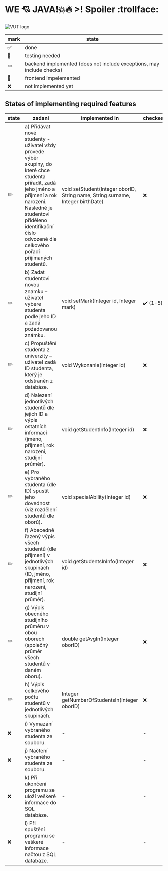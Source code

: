 # WE :cupid: JAVA:exclamation::boom::fire: >! Spoiler :trollface:

![VUT logo](https://vizual.vut.cz/images/o5.png)

| mark  | state |
| ------------- | ------------- |
| :white_check_mark:  | done  |
| :pushpin:  | testing needed  |
| :pencil2:  | backend implemented (does not include exceptions, may include checks)  |
| :newspaper:  | frontend impelemented  |
| :x:  | not implemented yet  |

## States of implementing required features

| state  | zadani | implemented in | checkes | exceptions |
| ------------- | ------------- | ------------- | ------------- | ------------- |
| :pencil2: |  a) Přidávat nové studenty - uživatel vždy provede výběr skupiny, do které chce studenta přiřadit, zadá jeho jméno a příjmení a rok narození. Následně je studentovi přiděleno identifikační číslo odvozené dle celkového pořadí přijímaných studentů. | void setStudent(Integer oborID, String name, String surname, Integer birthDate) | :x: | :x: |
| :pencil2: |  b) Zadat studentovi novou známku – uživatel vybere studenta podle jeho ID a zadá požadovanou známku. | void setMark(Integer id, Integer mark) | :heavy_check_mark: (1-5) | :x: |
| :pencil2: |  c) Propuštění studenta z univerzity – uživatel zadá ID studenta, který je odstraněn z databáze. | void Wykonanie(Integer id) | :x: | :x: |
| :pencil2: |  d) Nalezení jednotlivých studentů dle jejich ID a výpis ostatních informací (jméno, příjmení, rok narození, studijní průměr). | void getStudentInfo(Integer id) |  :x: | :x: |
| :pencil2: |  e) Pro vybraného studenta (dle ID) spustit jeho dovednost (viz rozdělení studentů dle oborů). | void specialAbility(Integer id) | :x: | :x: |
| :pencil2: |  f) Abecedně řazený výpis všech studentů (dle příjmení) v jednotlivých skupinách (ID, jméno, příjmení, rok narození, studijní průměr). | void getStudentsInInfo(Integer id) | :x: | :x: |
| :pencil2: |  g) Výpis obecného studijního průměru v obou oborech (společný průměr všech studentů v daném oboru). | double getAvgIn(Integer oborID) | :x: | :x: |
| :pencil2: |  h) Výpis celkového počtu studentů v jednotlivých skupinách. | Integer getNumberOfStudentsIn(Integer oborID) | :x: | :x: |
| :x: |  i) Vymazání vybraného studenta ze souboru. | - | - | - |
| :x: |  j) Načtení vybraného studenta ze souboru. | - | - | - |
| :x: |  k) Při ukončení programu se uloží veškeré informace do SQL databáze. | - | - | - |
| :x: |  l) Při spuštění programu se veškeré informace načtou z SQL databáze. | - | - | - |